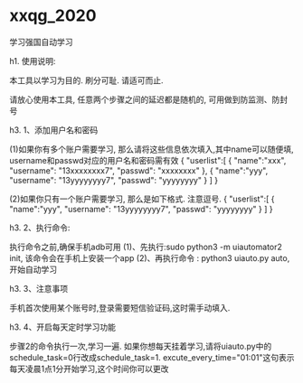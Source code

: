 # xxqg_2020
学习强国自动学习

h1. 使用说明:

本工具以学习为目的. 刷分可耻. 请适可而止.

请放心使用本工具, 任意两个步骤之间的延迟都是随机的, 可用做到防监测、防封号

h3. 1、添加用户名和密码

(1)如果你有多个账户需要学习, 那么请将这些信息依次填入,其中name可以随便填, username和passwd对应的用户名和密码需有效
{
        "userlist":[
                {
                        "name":"xxx",
                        "username": "13xxxxxxxx7",
                        "passwd": "xxxxxxxx"
                },
                {
                        "name":"yyy",
                        "username": "13yyyyyyyy7",
                        "passwd": "yyyyyyyy"
                }
        ]
}

(2)如果你只有一个账户需要学习, 那么是如下格式. 注意逗号.
{
        "userlist":[
                {
                        "name":"yyy",
                        "username": "13yyyyyyyy7",
                        "passwd": "yyyyyyyy"
                }
        ]
}

h3.  2、执行命令:

执行命令之前,确保手机adb可用
(1)、先执行:sudo python3 -m uiautomator2 init, 该命令会在手机上安装一个app 
(2)、再执行命令 : python3 uiauto.py auto, 开始自动学习

h3. 3、注意事项

手机首次使用某个账号时,登录需要短信验证码,这时需手动填入.

h3. 4、开启每天定时学习功能

步骤2的命令执行一次,学习一遍. 如果你想每天挂着学习,请将uiauto.py中的schedule_task=0行改成schedule_task=1. excute_every_time="01:01"这句表示每天凌晨1点1分开始学习,这个时间你可以更改

